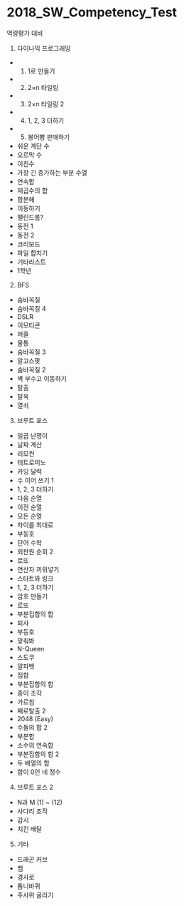 # 2018_SW_Competency_Test
역량평가 대비

1. 다이나믹 프로그래밍
- 1) 1로 만들기
- 2) 2×n 타일링
- 3) 2×n 타일링 2
- 4) 1, 2, 3 더하기
- 5) 붕어빵 판매하기
- 쉬운 계단 수
- 오르막 수
- 이친수
- 가장 긴 증가하는 부분 수열
- 연속합
- 제곱수의 합
- 합분해
- 이동하기
- 팰린드롬?
- 동전 1
- 동전 2
- 크리보드
- 파일 합치기
- 기타리스트
- 1학년

2. BFS
- 숨바꼭질
- 숨바꼭질 4
- DSLR
- 이모티콘
- 퍼즐
- 물통
- 숨바꼭질 3
- 알고스팟
- 숨바꼭질 2
- 벽 부수고 이동하기
- 탈출
- 탈옥
- 열쇠

3. 브루트 포스
- 일곱 난쟁이
- 날짜 계산
- 리모컨
- 테트로미노
- 카잉 달력
- 수 이어 쓰기 1
- 1, 2, 3 더하기
- 다음 순열
- 이전 순열
- 모든 순열
- 차이를 최대로
- 부등호
- 단어 수학
- 외판원 순회 2
- 로또
- 연산자 끼워넣기
- 스타트와 링크
- 1, 2, 3 더하기
- 암호 만들기
- 로또
- 부분집합의 합
- 퇴사
- 부등호
- 맞춰봐
- N-Queen
- 스도쿠
- 알파벳
- 집합
- 부분집합의 합
- 종이 조각
- 가르침
- 째로탈출 2
- 2048 (Easy)
- 수들의 합 2
- 부분합
- 소수의 연속합
- 부분집합의 합 2
- 두 배열의 합
- 합이 0인 네 정수

4. 브루트 포스 2
- N과 M (1) ~ (12)
- 사다리 조작
- 감시
- 치킨 배달

5. 기타
- 드래곤 커브
- 뱀
- 경사로
- 톱니바퀴
- 주사위 굴리기
